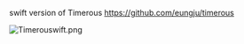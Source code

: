 swift version of Timerous
https://github.com/eungju/timerous


![Timerouswift.png](https://raw.github.com/wookay/swiftcat/master/samples/Timerouswift/screenshot/Timerouswift.png)
